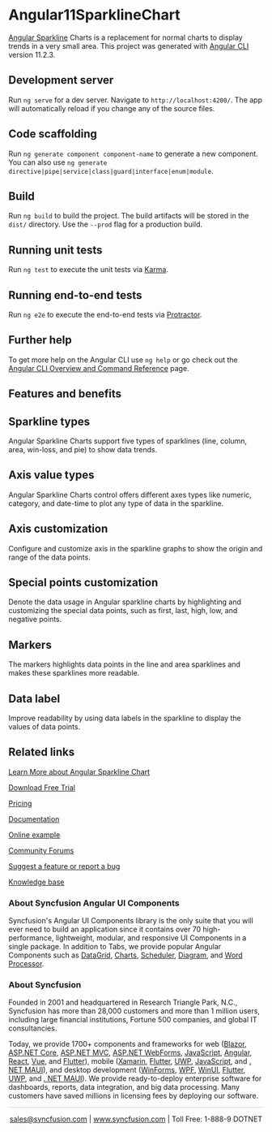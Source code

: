 # Angular11SparklineChart

[Angular Sparkline](https://www.syncfusion.com/angular-components/angular-sparkline?utm_source=github&utm_medium=listing&utm_campaign=angular-sparkline-chart-github-samples) Charts is a replacement for normal charts to display trends in a very small area. This project was generated with [Angular CLI](https://github.com/angular/angular-cli) version 11.2.3.

## Development server

Run `ng serve` for a dev server. Navigate to `http://localhost:4200/`. The app will automatically reload if you change any of the source files.

## Code scaffolding

Run `ng generate component component-name` to generate a new component. You can also use `ng generate directive|pipe|service|class|guard|interface|enum|module`.

## Build

Run `ng build` to build the project. The build artifacts will be stored in the `dist/` directory. Use the `--prod` flag for a production build.

## Running unit tests

Run `ng test` to execute the unit tests via [Karma](https://karma-runner.github.io).

## Running end-to-end tests

Run `ng e2e` to execute the end-to-end tests via [Protractor](http://www.protractortest.org/).

## Further help

To get more help on the Angular CLI use `ng help` or go check out the [Angular CLI Overview and Command Reference](https://angular.io/cli) page.


## Features and benefits
## Sparkline types

Angular Sparkline Charts support five types of sparklines (line, column, area, win-loss, and pie) to show data trends.

## Axis value types

Angular Sparkline Charts control offers different axes types like numeric, category, and date-time to plot any type of data in the sparkline.

## Axis customization

Configure and customize axis in the sparkline graphs to show the origin and range of the data points.

## Special points customization

Denote the data usage in Angular sparkline charts by highlighting and customizing the special data points, such as first, last, high, low, and negative points.

## Markers

The markers highlights data points in the line and area sparklines and makes these sparklines more readable.

## Data label

Improve readability by using data labels in the sparkline to display the values of data points.

## Related links
[Learn More about Angular Sparkline Chart](https://www.syncfusion.com/angular-components/angular-sparkline?utm_source=github&utm_medium=listing&utm_campaign=angular-sparkline-chart-github-samples)

[Download Free Trial](https://www.syncfusion.com/downloads/angular?utm_source=github&utm_medium=listing&utm_campaign=angular-sparkline-chart-github-samples)

[Pricing](https://www.syncfusion.com/sales/products/angular?utm_source=github&utm_medium=listing&utm_campaign=angular-sparkline-charts-github-samples)

[Documentation](https://ej2.syncfusion.com/angular/documentation/sparkline/getting-started/?utm_source=github&utm_medium=listing&utm_campaign=angular-sparkline-chart-github-samples)

[Online example](https://ej2.syncfusion.com/demos/#/material/sparkline/default.html?utm_source=github&utm_medium=listing&utm_campaign=angular-sparkline-chart-github-samples)

[Community Forums](https://www.syncfusion.com/forums/angular-components?utm_source=github&utm_medium=listing&utm_campaign=angular-sparkline-chart-github-samples)

[Suggest a feature or report a bug](https://www.syncfusion.com/feedback/angular?utm_source=github&utm_medium=listing&utm_campaign=angular-sparkline-chart-github-samples)

[Knowledge base](https://www.syncfusion.com/kb/angular-components?utm_source=github&utm_medium=listing&utm_campaign=angular-sparkline-chart-github-samples)

### About Syncfusion Angular UI Components

Syncfusion's Angular UI Components library is the only suite that you will ever need to build an application since it contains over 70 high-performance, lightweight, modular, and responsive UI Components in a single package. In addition to Tabs, we provide popular Angular Components such as [DataGrid](https://www.syncfusion.com/angular-ui-components/angular-grid?utm_source=github&utm_medium=listing&utm_campaign=angular-tabs-github-samples), [Charts](https://www.syncfusion.com/angular-ui-components/angular-charts?utm_source=github&utm_medium=listing&utm_campaign=angular-tabs-github-samples), [Scheduler](https://www.syncfusion.com/angular-ui-components/angular-scheduler?utm_source=github&utm_medium=listing&utm_campaign=angular-tabs-github-samples), [Diagram](https://www.syncfusion.com/angular-ui-components/angular-diagram?utm_source=github&utm_medium=listing&utm_campaign=angular-tabs-github-samples), and [Word Processor](https://www.syncfusion.com/angular-ui-components/angular-word-processor?utm_source=github&utm_medium=listing&utm_campaign=angular-tabs-github-samples).

### About Syncfusion

Founded in 2001 and headquartered in Research Triangle Park, N.C., Syncfusion has more than 28,000 customers and more than 1 million users, including large financial institutions, Fortune 500 companies, and global IT consultancies.

Today, we provide 1700+ components and frameworks for web ([Blazor](https://www.syncfusion.com/blazor-components?utm_source=github&utm_medium=listing&utm_campaign=angular-tabs-github-samples), [ASP.NET Core](https://www.syncfusion.com/aspnet-core-ui-controls?utm_source=github&utm_medium=listing&utm_campaign=angular-tabs-github-samples), [ASP.NET MVC](https://www.syncfusion.com/aspnet-mvc-ui-controls?utm_source=github&utm_medium=listing&utm_campaign=angular-tabs-github-samples), [ASP.NET WebForms](https://www.syncfusion.com/jquery/aspnet-webforms-ui-controls?utm_source=github&utm_medium=listing&utm_campaign=angular-tabs-github-samples), [JavaScript](https://www.syncfusion.com/javascript-ui-controls?utm_source=github&utm_medium=listing&utm_campaign=angular-tabs-github-samples), [Angular](https://www.syncfusion.com/angular-ui-components?utm_source=github&utm_medium=listing&utm_campaign=angular-tabs-github-samples), [React](https://www.syncfusion.com/react-ui-components?utm_source=github&utm_medium=listing&utm_campaign=angular-tabs-github-samples), [Vue](https://www.syncfusion.com/vue-ui-components?utm_source=github&utm_medium=listing&utm_campaign=angular-tabs-github-samples), and [Flutter](https://www.syncfusion.com/flutter-widgets?utm_source=github&utm_medium=listing&utm_campaign=angular-tabs-github-samples)), mobile ([Xamarin](https://www.syncfusion.com/xamarin-ui-controls?utm_source=github&utm_medium=listing&utm_campaign=angular-tabs-github-samples), [Flutter](https://www.syncfusion.com/flutter-widgets?utm_source=github&utm_medium=listing&utm_campaign=angular-tabs-github-samples), [UWP](https://www.syncfusion.com/uwp-ui-controls?utm_source=github&utm_medium=listing&utm_campaign=angular-tabs-github-samples), [JavaScript](https://www.syncfusion.com/javascript-ui-controls?utm_source=github&utm_medium=listing&utm_campaign=angular-tabs-github-samples), and [. NET MAUI](https://www.syncfusion.com/maui-controls?utm_source=github&utm_medium=listing&utm_campaign=angular-tabs-github-samples)), and desktop development ([WinForms](https://www.syncfusion.com/winforms-ui-controls?utm_source=github&utm_medium=listing&utm_campaign=angular-tabs-github-samples), [WPF](https://www.syncfusion.com/wpf-controls?utm_source=github&utm_medium=listing&utm_campaign=angular-tabs-github-samples), [WinUI](https://www.syncfusion.com/winui-controls?utm_source=github&utm_medium=listing&utm_campaign=angular-tabs-github-samples), [Flutter](https://www.syncfusion.com/flutter-widgets?utm_source=github&utm_medium=listing&utm_campaign=angular-tabs-github-samples), [UWP](https://www.syncfusion.com/uwp-ui-controls?utm_source=github&utm_medium=listing&utm_campaign=angular-tabs-github-samples), and [. NET MAUI](https://www.syncfusion.com/maui-controls?utm_source=github&utm_medium=listing&utm_campaign=angular-tabs-github-samples)). We provide ready-to-deploy enterprise software for dashboards, reports, data integration, and big data processing. Many customers have saved millions in licensing fees by deploying our software.

<hr style="height:0.3px;border:none;color:lightgrey;background-color:lightgrey;" />

<p align="center">
<a href="mailto:sales@syncfusion.com?Subject=Syncfusion Angular Sparkline Chart - GitHub" target="_top">sales@syncfusion.com</a> | <a href="https://www.syncfusion.com?utm_source=github&utm_medium=listing&utm_campaign=angular-tabs-github-samples)">www.syncfusion.com</a> | Toll Free: 1-888-9 DOTNET <br>
</p>
